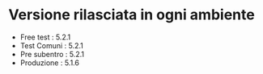 # Versione rilasciata in ogni ambiente

- Free test : 5.2.1
- Test Comuni : 5.2.1
- Pre subentro : 5.2.1
- Produzione : 5.1.6
